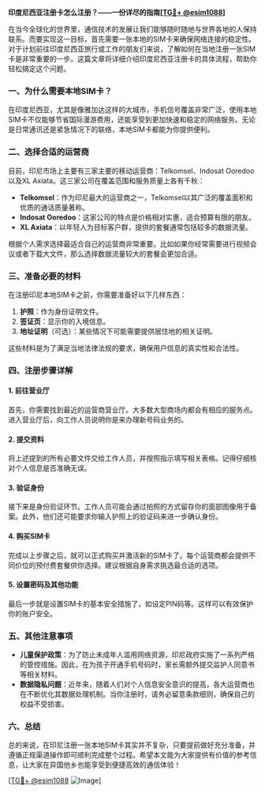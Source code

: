 **印度尼西亚注册卡怎么注册？——一份详尽的指南[[TG💪+ @esim1088](https://t.me/s/esim1088)]**

在当今全球化的世界里，通信技术的发展让我们能够随时随地与世界各地的人保持联系。而要实现这一目标，首先需要一张本地的SIM卡来确保网络连接的稳定性。对于计划前往印度尼西亚旅行或工作的朋友们来说，了解如何在当地注册一张SIM卡是非常重要的一步。这篇文章将详细介绍印度尼西亚注册卡的具体流程，帮助你轻松搞定这个问题。

### 一、为什么需要本地SIM卡？

在印度尼西亚，尤其是像雅加达这样的大城市，手机信号覆盖非常广泛，使用本地SIM卡不仅能够节省国际漫游费用，还能享受到更加快速和稳定的网络服务。无论是日常通讯还是紧急情况下的联络，本地SIM卡都能为你提供便利。

### 二、选择合适的运营商

目前，印尼市场上主要有三家主要的移动运营商：Telkomsel、Indosat Ooredoo以及XL Axiata。这三家公司在覆盖范围和服务质量上各有千秋：

- **Telkomsel**：作为印尼最大的运营商之一，Telkomsel以其广泛的覆盖面积和优质的通话质量著称。
- **Indosat Ooredoo**：这家公司的特点是价格相对实惠，适合预算有限的朋友。
- **XL Axiata**：以年轻人为目标客户群，提供的套餐通常包括较多的数据流量。

根据个人需求选择最适合自己的运营商非常重要。比如如果你经常需要进行视频会议或者下载大文件，那么选择数据流量较大的套餐会更加合适。

### 三、准备必要的材料

在注册印尼本地SIM卡之前，你需要准备好以下几样东西：

1. **护照**：作为身份证明文件。
2. **签证页**：显示你的入境信息。
3. **地址证明**（可选）：某些情况下可能需要提供居住地的相关证明。

这些材料是为了满足当地法律法规的要求，确保用户信息的真实性和合法性。

### 四、注册步骤详解

#### 1. 前往营业厅
首先，你需要找到最近的运营商营业厅。大多数大型商场内都会有相应的服务点。进入营业厅后，向工作人员说明你是来办理新号码业务的。

#### 2. 提交资料
将上述提到的所有必要文件交给工作人员，并按照指示填写相关表格。记得仔细核对个人信息是否准确无误。

#### 3. 验证身份
接下来是身份验证环节。工作人员可能会通过拍照的方式留存你的面部图像用于备案。此外，他们还可能要求你输入护照上的验证码来进一步确认身份。

#### 4. 购买SIM卡
完成以上步骤之后，就可以正式购买并激活新的SIM卡了。每个运营商都会提供不同价位的预付费套餐供你选择。建议根据自身需求挑选最合适的选项。

#### 5. 设置密码及其他功能
最后一步就是设置SIM卡的基本安全措施了，如设定PIN码等。这样可以有效保护你的账户安全。

### 五、其他注意事项

- **儿童保护政策**：为了防止未成年人滥用网络资源，印尼政府实施了一系列严格的管控措施。因此，在为孩子开通手机号码时，家长需额外提交监护人同意书等相关材料。
- **数据隐私问题**：近年来，随着人们对个人信息安全意识的提高，各大运营商也在不断优化其数据处理机制。当你注册时，请务必留意条款细则，确保自己的权益不受损害。

### 六、总结

总的来说，在印尼注册一张本地SIM卡其实并不复杂，只要提前做好充分准备，并遵循正规渠道操作即可顺利完成整个过程。希望本文能为大家提供有价值的参考信息，让大家在异国他乡也能享受到便捷高效的通信体验！

[[TG💪+ @esim1088](https://t.me/s/esim1088) ![Image](https://i.postimg.cc/4NQfJmqS/Snipaste-2025-05-13-00-14-12.png)]